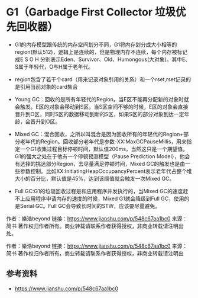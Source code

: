 # G1（Garbadge First Collector 垃圾优先回收器）  

* G1的内存模型跟传统的内存空间划分不同，G1将内存划分成大小相等的region(默认512)，逻辑上是连续的，但是物理内存不连续，每个内存被标记成E S O H 分别表示Eden、Survivor、Old、Humongous(大对象)。其中E、S属于年轻代，O与H属于老年代。  
* region包含了若干个card（用来记录对象引用的关系）和一个rset,rset记录的是引用当前对象的card集合

* Young GC：回收的是所有年轻代的Region。当E区不能再分配新的对象时就会触发。E区的对象会移动到S区，当S区空间不够的时候，E区的对象会直接晋升到O区，同时S区的数据移动到新的S区，如果S区的部分对象到达一定年龄，会晋升到O区。
* Mixed GC：混合回收，之所以叫混合是因为回收所有的年轻代的Region+部分老年代的Region。回收部分老年代是参数-XX:MaxGCPauseMillis，用来指定一个G1收集过程目标停顿时间，默认值200ms，当然这只是一个期望值。G1的强大之处在于他有一个停顿预测模型（Pause Prediction Model），他会有选择的挑选部分Region，去尽量满足停顿时间，Mixed GC的触发也是由一些参数控制。比如XX:InitiatingHeapOccupancyPercent表示老年代占整个堆大小的百分比，默认值是45%，达到该阈值就会触发一次Mixed GC。
* Full GC:G1的垃圾回收过程是和应用程序并发执行的，当Mixed GC的速度赶不上应用程序申请内存的速度的时候，Mixed G1就会降级到Full GC，使用的是Serial GC。Full GC会导致长时间的STW，应该要尽量避免。

作者：樂浩beyond
链接：https://www.jianshu.com/p/548c67aa1bc0
来源：简书
著作权归作者所有。商业转载请联系作者获得授权，非商业转载请注明出处。

作者：樂浩beyond
链接：https://www.jianshu.com/p/548c67aa1bc0
来源：简书
著作权归作者所有。商业转载请联系作者获得授权，非商业转载请注明出

## 参考资料  

* https://www.jianshu.com/p/548c67aa1bc0  